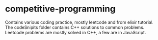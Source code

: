 # competitive-programming

Contains various coding practice, mostly leetcode and from elixir tutorial. The codeSnipits folder contains C++ solutions to common problems. Leetcode problems are mostly solved in C++, a few are in JavaScript.
